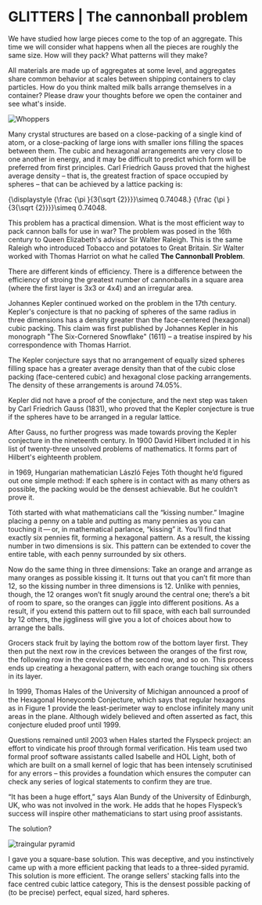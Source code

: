# GLITTERS | The cannonball problem

We have studied how large pieces come to the top of an aggregate. This time we will consider what happens when all the pieces are roughly the same size. How will they pack? What patterns will they make? 

All materials are made up of aggregates at some level, and aggregates share common behavior at scales between shipping containers to clay particles. How do you think malted milk balls arrange themselves in a container? Please draw your thoughts before we open the container and see what's inside. 

![Whoppers](https://www.evernote.com/l/ADMdN-kYIOtCe72SycprYBQVdFstxMLpKXgB/image.png)

Many crystal structures are based on a close-packing of a single kind of atom, or a close-packing of large ions with smaller ions filling the spaces between them. The cubic and hexagonal arrangements are very close to one another in energy, and it may be difficult to predict which form will be preferred from first principles. Carl Friedrich Gauss proved that the highest average density – that is, the greatest fraction of space occupied by spheres – that can be achieved by a lattice packing is:

{\displaystyle {\frac {\pi }{3{\sqrt {2}}}}\simeq 0.74048.} {\frac {\pi }{3{\sqrt {2}}}}\simeq 0.74048.

This problem has a practical dimension. What is the most efficient way to pack cannon balls for use in war? The problem was posed in the 16th century to Queen Elizabeth's advisor Sir Walter Raleigh. This is the same Raleigh who introduced Tobacco and potatoes to Great Britain. Sir Walter worked with Thomas Harriot on what he called **The Cannonball Problem**. 

There are different kinds of efficiency. There is a difference between the efficiency of stroing the greatest number of cannonballs in a square area (where the first layer is 3x3 or 4x4) and an irregular area. 

Johannes Kepler continued worked on the problem in the 17th century. Kepler's conjecture is that no packing of spheres of the same radius in three dimensions has a density greater than the face-centered (hexagonal) cubic packing. This claim was first published by Johannes Kepler in his monograph "The Six-Cornered Snowflake" (1611) – a treatise inspired by his correspondence with Thomas Harriot.

The Kepler conjecture says that no arrangement of equally sized spheres filling space has a greater average density than that of the cubic close packing (face-centered cubic) and hexagonal close packing arrangements. The density of these arrangements is around 74.05%.

Kepler did not have a proof of the conjecture, and the next step was taken by Carl Friedrich Gauss (1831), who proved that the Kepler conjecture is true if the spheres have to be arranged in a regular lattice. 

After Gauss, no further progress was made towards proving the Kepler conjecture in the nineteenth century. In 1900 David Hilbert included it in his list of twenty-three unsolved problems of mathematics. It forms part of Hilbert's eighteenth problem.

in 1969, Hungarian mathematician László Fejes Tóth thought he’d figured out one simple method: If each sphere is in contact with as many others as possible, the packing would be the densest achievable. But he couldn’t prove it.

Tóth started with what mathematicians call the “kissing number.” Imagine placing a penny on a table and putting as many pennies as you can touching it — or, in mathematical parlance, “kissing” it. You’ll find that exactly six pennies fit, forming a hexagonal pattern. As a result, the kissing number in two dimensions is six. This pattern can be extended to cover the entire table, with each penny surrounded by six others.

Now do the same thing in three dimensions: Take an orange and arrange as many oranges as possible kissing it. It turns out that you can’t fit more than 12, so the kissing number in three dimensions is 12. Unlike with pennies, though, the 12 oranges won’t fit snugly around the central one; there’s a bit of room to spare, so the oranges can jiggle into different positions. As a result, if you extend this pattern out to fill space, with each ball surrounded by 12 others, the jiggliness will give you a lot of choices about how to arrange the balls.

Grocers stack fruit by laying the bottom row of the bottom layer first. They then put the next row in the crevices between the oranges of the first row, the following row in the crevices of the second row, and so on. This process ends up creating a hexagonal pattern, with each orange touching six others in its layer. 

In 1999, Thomas Hales of the University of Michigan announced a proof of the Hexagonal Honeycomb Conjecture, which says that regular hexagons as in Figure 1 provide the least-perimeter way to enclose infinitely many unit areas in the plane. Although widely believed and often asserted as fact, this conjecture eluded proof until 1999. 

Questions remained until 2003 when Hales started the Flyspeck project: an effort to vindicate his proof through formal verification. His team used two formal proof software assistants called Isabelle and HOL Light, both of which are built on a small kernel of logic that has been intensely scrutinised for any errors – this provides a foundation which ensures the computer can check any series of logical statements to confirm they are true.

“It has been a huge effort,” says Alan Bundy of the University of Edinburgh, UK, who was not involved in the work. He adds that he hopes Flyspeck’s success will inspire other mathematicians to start using proof assistants. 

The solution?

![traingular pyramid](http://www.london-institute.org/people/farr/Images/Packing/orange_pyramid.png)

I gave you a square-base solution. This was deceptive, and you instinctively came up with a more efficient packing that leads to a three-sided pyramid. This solution is more efficient. The orange sellers' stacking falls into the face centred cubic lattice category, This is the densest possible packing of (to be precise) perfect, equal sized, hard spheres.


